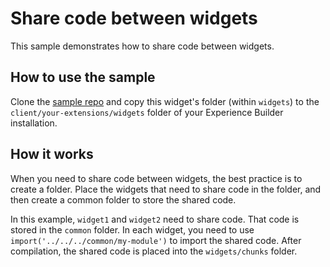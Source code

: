 # Share code between widgets

This sample demonstrates how to share code between widgets.

## How to use the sample
Clone the [sample repo](https://github.com/esri/arcgis-experience-builder-sdk-resources) and copy this widget's folder (within `widgets`) to the `client/your-extensions/widgets` folder of your Experience Builder installation.

## How it works
When you need to share code between widgets, the best practice is to create a folder. Place the widgets that need to share code in the folder, and then create a common folder to store the shared code.

In this example, `widget1` and `widget2` need to share code. That code is stored in the `common` folder.
In each widget, you need to use `import('../../../common/my-module')` to import the shared code. After compilation, the shared code is placed into the `widgets/chunks` folder.